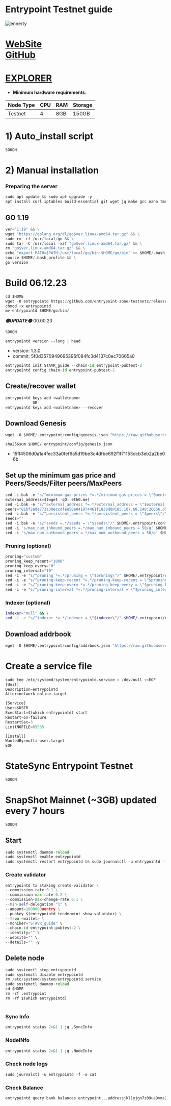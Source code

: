 # Entrypoint Testnet guide

![ennerty](https://github.com/obajay/nodes-Guides/assets/44331529/fb4b2857-b9c6-4935-b673-28efb8f28a70)

[WebSite](https://entrypoint.zone/)\
[GitHub](https://github.com/entrypoint-zone/testnets/tree/main/entrypoint-pubtest-2)
=
[EXPLORER](https://explorer.stavr.tech/Entrypoint-Testnet)
=

- **Minimum hardware requirements**:

| Node Type |CPU | RAM  | Storage  | 
|-----------|----|------|----------|
| Testnet   |   4|  8GB | 150GB    |


# 1) Auto_install script
```python
SOOON
```

# 2) Manual installation

### Preparing the server
```python
sudo apt update && sudo apt upgrade -y
apt install curl iptables build-essential git wget jq make gcc nano tmux htop nvme-cli pkg-config libssl-dev libleveldb-dev tar clang bsdmainutils ncdu unzip libleveldb-dev -y
```

## GO 1.19
```python
ver="1.19" && \
wget "https://golang.org/dl/go$ver.linux-amd64.tar.gz" && \
sudo rm -rf /usr/local/go && \
sudo tar -C /usr/local -xzf "go$ver.linux-amd64.tar.gz" && \
rm "go$ver.linux-amd64.tar.gz" && \
echo "export PATH=$PATH:/usr/local/go/bin:$HOME/go/bin" >> $HOME/.bash_profile && \
source $HOME/.bash_profile && \
go version
```

# Build 06.12.23
```python
cd $HOME
wget -O entrypointd https://github.com/entrypoint-zone/testnets/releases/download/v1.3.0/entrypointd-1.3.0-linux-amd64
chmod +x entrypointd
mv entrypointd $HOME/go/bin/

```
*******🟢UPDATE🟢******* 00.00.23
```python
SOOON
```

`entrypointd version --long | head`
- version: 1.3.0
- commit: 5f0d3570949695395f084fc3d4137c0ec70665a0

```python
entrypointd init STAVR_guide --chain-id entrypoint-pubtest-2
entrypointd config chain-id entrypoint-pubtest-2
```    

## Create/recover wallet
```python
entrypointd keys add <walletname>
            OR
entrypointd keys add <walletname> --recover
```

## Download Genesis
```python
wget -O $HOME/.entrypoint/config/genesis.json "https://raw.githubusercontent.com/obajay/nodes-Guides/main/Projects/Entrypoint/genesis.json"

```
`sha256sum $HOME/.entrypoint/config/genesis.json`
+ 15ff4506d0a1a4fec33a0fef6a5d19be3c4dfbe692f1f71153dcb3eb2a2be06b

## Set up the minimum gas price and Peers/Seeds/Filter peers/MaxPeers
```python
sed -i.bak -e "s/^minimum-gas-prices *=.*/minimum-gas-prices = \"0uentry\"/;" ~/.entrypoint/config/app.toml
external_address=$(wget -qO- eth0.me) 
sed -i.bak -e "s/^external_address *=.*/external_address = \"$external_address:26656\"/" $HOME/.entrypoint/config/config.toml
peers="81bf2ade773a30eccdfee58a041974461f1838d8@185.107.68.148:26656,d57c7572d58cb3043770f2c0ba412b35035233ad@80.64.208.169:26656"
sed -i.bak -e "s/^persistent_peers *=.*/persistent_peers = \"$peers\"/" $HOME/.entrypoint/config/config.toml
seeds=""
sed -i.bak -e "s/^seeds =.*/seeds = \"$seeds\"/" $HOME/.entrypoint/config/config.toml
sed -i 's/max_num_inbound_peers =.*/max_num_inbound_peers = 50/g' $HOME/.entrypoint/config/config.toml
sed -i 's/max_num_outbound_peers =.*/max_num_outbound_peers = 50/g' $HOME/.entrypoint/config/config.toml

```
### Pruning (optional)
```python
pruning="custom"
pruning_keep_recent="1000"
pruning_keep_every="0"
pruning_interval="10"
sed -i -e "s/^pruning *=.*/pruning = \"$pruning\"/" $HOME/.entrypoint/config/app.toml
sed -i -e "s/^pruning-keep-recent *=.*/pruning-keep-recent = \"$pruning_keep_recent\"/" $HOME/.entrypoint/config/app.toml
sed -i -e "s/^pruning-keep-every *=.*/pruning-keep-every = \"$pruning_keep_every\"/" $HOME/.entrypoint/config/app.toml
sed -i -e "s/^pruning-interval *=.*/pruning-interval = \"$pruning_interval\"/" $HOME/.entrypoint/config/app.toml
```
### Indexer (optional) 
```bash
indexer="null" && \
sed -i -e "s/^indexer *=.*/indexer = \"$indexer\"/" $HOME/.entrypoint/config/config.toml
```

## Download addrbook
```python
wget -O $HOME/.entrypoint/config/addrbook.json "https://raw.githubusercontent.com/obajay/nodes-Guides/main/Projects/Entrypoint/addrbook.json"
```

# Create a service file
```python
sudo tee /etc/systemd/system/entrypointd.service > /dev/null <<EOF
[Unit]
Description=entrypointd
After=network-online.target

[Service]
User=$USER
ExecStart=$(which entrypointd) start
Restart=on-failure
RestartSec=3
LimitNOFILE=65535

[Install]
WantedBy=multi-user.target
EOF
```
# StateSync Entrypoint Testnet
```python
SOOON
```
# SnapShot Mainnet (~3GB) updated every 7 hours  
```python
SOOON
```

## Start
```python
sudo systemctl daemon-reload
sudo systemctl enable entrypointd
sudo systemctl restart entrypointd && sudo journalctl -u entrypointd -f -o cat
```

### Create validator
```python
entrypointd tx staking create-validator \
--commission-rate 0.1 \
--commission-max-rate 0.2 \
--commission-max-change-rate 0.1 \
--min-self-delegation "1" \
--amount=1000000uentry \
--pubkey $(entrypointd tendermint show-validator) \
--from <wallet> \
--moniker="STAVR_guide" \
--chain-id entrypoint-pubtest-2 \
--identity="" \
--website="" \
--details="" -y
```

## Delete node
```python
sudo systemctl stop entrypointd
sudo systemctl disable entrypointd
rm /etc/systemd/system/entrypointd.service
sudo systemctl daemon-reload
cd $HOME
rm -rf .entrypoint
rm -rf $(which entrypointd)
```
#
### Sync Info
```python
entrypointd status 2>&1 | jq .SyncInfo
```
### NodeINfo
```python
entrypointd status 2>&1 | jq .NodeInfo
```
### Check node logs
```python
sudo journalctl -u entrypointd -f -o cat
```
### Check Balance
```python
entrypointd query bank balances entrypoint...addressjkl1yjgn7z09ua9vms259j
```
